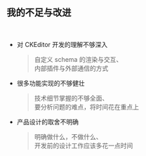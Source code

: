 <!-- section-title: part -->

## 我的不足与改进

<br />

- 对 CKEditor 开发的理解不够深入
  > 自定义 schema 的渲染与交互、  
  > 内部插件与外部通信的方式
- 很多功能实现的不够健壮
  > 技术细节掌握的不够全面、  
  > 要分析问题的难点，将时间花在重点上
- 产品设计的取舍不明确
  > 明确做什么，不做什么、  
  > 开发前的设计工作应该多花一点时间
